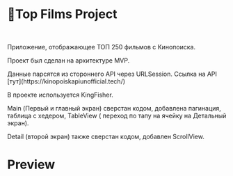 # 🍿Top Films Project
&nbsp;

<p>Приложение, отображающее ТОП 250 фильмов с Кинопоиска.</p>
<p>Проект был сделан на архитектуре MVP.</p>
<p>Данные парсятся из стороннего API через URLSession. Ссылка на API [тут](https://kinopoiskapiunofficial.tech/)</p>
<p>В проекте используется KingFisher.</p>
<p>Main (Первый и главный экран) сверстан кодом, добавлена пагинация, таблица с хедером, TableView ( переход по тапу на ячейку на Детальный экран).</p>
<p>Detail (второй экран) также сверстан кодом, добавлен ScrollView.</p>

# Preview
&nbsp;
